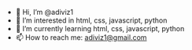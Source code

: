 - 👋 Hi, I’m @adiviz1
- 👀 I’m interested in html, css, javascript, python
- 🌱 I’m currently learning html, css, javascript, python
- 📫 How to reach me: adiviz1@gmail.com

<!---
adiviz1/adiviz1 is a ✨ special ✨ repository because its `README.md` (this file) appears on your GitHub profile.
You can click the Preview link to take a look at your changes.
--->
